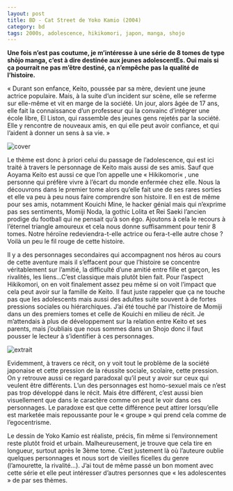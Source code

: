 ```yaml
---
layout: post
title: BD - Cat Street de Yoko Kamio (2004)
category: bd
tags: 2000s, adolescence, hikikomori, japon, manga, shojo
---
```


**Une fois n’est pas coutume, je m’intéresse à une série de 8 tomes de type shōjo manga, c’est à dire destinée aux jeunes adolescentEs. Oui mais si ça pourrait ne pas m’être destiné, ça n’empêche pas la qualité de l’histoire.**

« Durant son enfance, Keito, poussée par sa mère, devient une jeune actrice populaire. Mais, à la suite d’un incident sur scène, elle se referme sur elle-même et vit en marge de la société. Un jour, alors âgée de 17 ans, elle fait la connaissance d’un professeur qui la convainc d’intégrer une école libre, El Liston, qui rassemble des jeunes gens rejetés par la société. Elle y rencontre de nouveaux amis, en qui elle peut avoir confiance, et qui l’aident à donner un sens à sa vie. »

![cover](https://cheziceman.files.wordpress.com/2020/06/catstreetcover.jpg)

Le thème est donc à priori celui du passage de l’adolescence, qui est ici traité à travers le personnage de Keito mais aussi de ses amis. Sauf que Aoyama Keito est aussi ce que l’on appelle une « Hikikomori« , une personne qui préfère vivre à l’écart du monde enfermée chez elle. Nous la découvrons dans le premier tome alors qu’elle fait une de ses rares sorties et elle va peu à peu nous faire comprendre son histoire. Il en est de même pour ses amis, notamment Kouichi Mine, le hacker génial mais qui n’exprime pas ses sentiments, Momiji Noda, la gothic Lolita et Rei Saeki l’ancien prodige du football qui ne pensait qu’à son égo. Ajoutons à cela le recours à l’éternel triangle amoureux et cela nous donne suffisamment pour tenir 8 tomes. Notre héroïne redeviendra-t-elle actrice ou fera-t-elle autre chose ? Voilà un peu le fil rouge de cette histoire.

Il y a des personnages secondaires qui accompagnent nos héros au cours de cette aventure mais il s’effacent pour que l’histoire se concentre véritablement sur l’amitié, la difficulté d’une amitié entre fille et garçon, les rivalités, les liens…C’est classique mais plutôt bien fait. Pour l’aspect Hikikomori, on en voit finalement assez peu même si on voit l’impact que cela peut avoir sur la famille de Keito. Il faut juste rappeler que ça ne touche pas que les adolescents mais aussi des adultes suite souvent à de fortes pressions sociales ou hiérarchiques. J’ai été touché par l’histoire de Momiji dans un des premiers tomes et celle de Kouichi en milieu de récit. Je m’attendais à plus de développement sur la relation entre Keito et ses parents, mais j’oubliais que nous sommes dans un Shojo donc il faut pousser le lecteur à s’identifier à ces personnages. 

![extrait](https://cheziceman.files.wordpress.com/2020/06/catstreetextrait.jpg)

Evidemment,  à travers ce récit, on y voit tout le problème de la société japonaise et cette pression de la réussite sociale, scolaire, cette pression. On y retrouve aussi ce regard paradoxal qu’il peut y avoir sur ceux qui veulent être différents. L’un des personnages est homo-sexuel mais ce n’est pas trop développé dans le récit. Mais être différent, c’est aussi bien visuellement que dans le caractère comme on peut le voir dans ces personnages. Le paradoxe est que cette différence peut attirer lorsqu’elle est marketée mais repoussante pour le « groupe » qui prend cela comme de l’egocentrisme.

Le dessin de Yoko Kamio est réaliste, précis, fin même si l’environnement reste plutôt froid et urbain. Malheureusement, je trouve que cela tire en longueur, surtout après le 3ème tome. C’est justement là où l’auteure oublie quelques personnages et nous sort de vieilles ficelles du genre (l’amourette, la rivalité…). J’ai tout de même passé un bon moment avec cette série et elle peut intéresser d’autres personnes que « les adolescentes » de par ses thèmes. 

